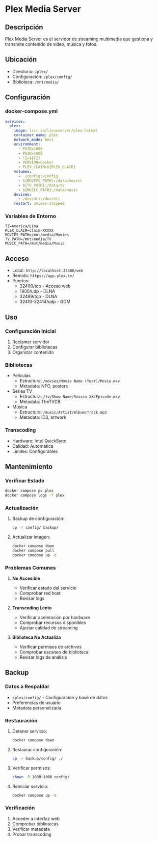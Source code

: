 # Plex Media Server

## Descripción
Plex Media Server es el servidor de streaming multimedia que gestiona y transmite contenido de video, música y fotos.

## Ubicación
- Directorio: `/plex/`
- Configuración: `/plex/config/`
- Biblioteca: `/mnt/media/`

## Configuración

### docker-compose.yml
```yaml
services:
  plex:
    image: lscr.io/linuxserver/plex:latest
    container_name: plex
    network_mode: host
    environment:
      - PUID=1000
      - PGID=1000
      - TZ=${TZ}
      - VERSION=docker
      - PLEX_CLAIM=${PLEX_CLAIM}
    volumes:
      - ./config:/config
      - ${MOVIES_PATH}:/data/movies
      - ${TV_PATH}:/data/tv
      - ${MUSIC_PATH}:/data/music
    devices:
      - /dev/dri:/dev/dri
    restart: unless-stopped
```

### Variables de Entorno
```env
TZ=America/Lima
PLEX_CLAIM=claim-XXXXX
MOVIES_PATH=/mnt/media/Movies
TV_PATH=/mnt/media/TV
MUSIC_PATH=/mnt/media/Music
```

## Acceso
- Local: `http://localhost:32400/web`
- Remoto: `https://app.plex.tv/`
- Puertos:
  - 32400/tcp - Acceso web
  - 1900/udp - DLNA
  - 32469/tcp - DLNA
  - 32410-32414/udp - GDM

## Uso

### Configuración Inicial
1. Reclamar servidor
2. Configurar bibliotecas
3. Organizar contenido

### Bibliotecas
- Películas
  - Estructura: `/movies/Movie Name (Year)/Movie.mkv`
  - Metadata: NFO, posters
- Series TV
  - Estructura: `/tv/Show Name/Season XX/Episode.mkv`
  - Metadata: TheTVDB
- Música
  - Estructura: `/music/Artist/Album/Track.mp3`
  - Metadata: ID3, artwork

### Transcoding
- Hardware: Intel QuickSync
- Calidad: Automática
- Límites: Configurables

## Mantenimiento

### Verificar Estado
```bash
docker compose ps plex
docker compose logs -f plex
```

### Actualización
1. Backup de configuración:
   ```bash
   cp -r config/ backup/
   ```
2. Actualizar imagen:
   ```bash
   docker compose down
   docker compose pull
   docker compose up -d
   ```

### Problemas Comunes
1. **No Accesible**
   - Verificar estado del servicio
   - Comprobar red host
   - Revisar logs

2. **Transcoding Lento**
   - Verificar aceleración por hardware
   - Comprobar recursos disponibles
   - Ajustar calidad de streaming

3. **Biblioteca No Actualiza**
   - Verificar permisos de archivos
   - Comprobar escaneo de biblioteca
   - Revisar logs de análisis

## Backup

### Datos a Respaldar
- `/plex/config/` - Configuración y base de datos
- Preferencias de usuario
- Metadata personalizada

### Restauración
1. Detener servicio:
   ```bash
   docker compose down
   ```
2. Restaurar configuración:
   ```bash
   cp -r backup/config/ ./
   ```
3. Verificar permisos:
   ```bash
   chown -R 1000:1000 config/
   ```
4. Reiniciar servicio:
   ```bash
   docker compose up -d
   ```

### Verificación
1. Acceder a interfaz web
2. Comprobar bibliotecas
3. Verificar metadata
4. Probar transcoding
